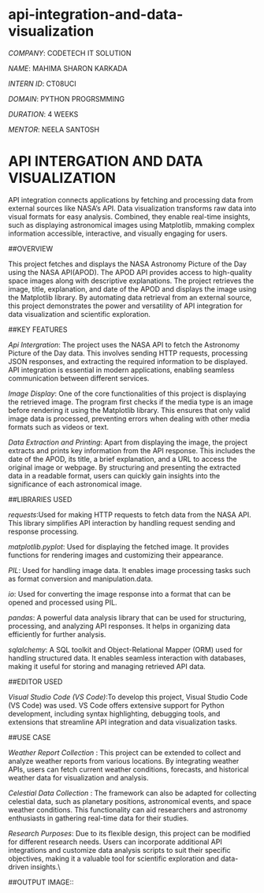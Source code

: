 # api-integration-and-data-visualization

*COMPANY*: CODETECH IT SOLUTION

*NAME*: MAHIMA SHARON KARKADA

*INTERN ID*: CT08UCI

*DOMAIN*: PYTHON PROGRSMMING

*DURATION*: 4 WEEKS

*MENTOR*: NEELA SANTOSH

#  API INTERGATION AND DATA VISUALIZATION
API integration connects applications by fetching and processing data from external sources like NASA’s API. Data visualization transforms raw data into visual formats for easy analysis. Combined, they enable real-time insights, such as displaying astronomical images using Matplotlib, mmaking complex information accessible, interactive, and visually engaging for users. 

##OVERVIEW

This project fetches and displays the NASA Astronomy Picture of the Day using the NASA API(APOD). The APOD API provides access to high-quality space images along with descriptive explanations. The project retrieves the image, title, explanation, and date of the APOD and displays the image using the Matplotlib library. By automating data retrieval from an external source, this project demonstrates the power and versatility of API integration for data visualization and scientific exploration.

##KEY FEATURES

*Api Intergration*: The project uses the NASA API to fetch the Astronomy Picture of the Day data. This involves sending HTTP requests, processing JSON responses, and extracting the required information to be displayed. API integration is essential in modern applications, enabling seamless communication between different services.


*Image Display*:  One of the core functionalities of this project is displaying the retrieved image. The program first checks if the media type is an image before rendering it using the Matplotlib library. This ensures that only valid image data is processed, preventing errors when dealing with other media formats such as videos or text.

*Data Extraction and Printing*: Apart from displaying the image, the project extracts and prints key information from the API response. This includes the date of the APOD, its title, a brief explanation, and a URL to access the original image or webpage. By structuring and presenting the extracted data in a readable format, users can quickly gain insights into the significance of each astronomical image.


##LIBRARIES USED

*requests*:Used for making HTTP requests to fetch data from the NASA API. This library simplifies API interaction by handling request sending and response processing.

*matplotlib.pyplot*: Used for displaying the fetched image. It provides functions for rendering images and customizing their appearance.

*PIL*:  Used for handling image data. It enables image processing tasks such as format conversion and manipulation.data.

*io*: Used for converting the image response into a format that can be opened and processed using PIL.

*pandas*: A powerful data analysis library that can be used for structuring, processing, and analyzing API responses. It helps in organizing data efficiently for further analysis.

*sqlalchemy*: A SQL toolkit and Object-Relational Mapper (ORM) used for handling structured data. It enables seamless interaction with databases, making it useful for storing and managing retrieved API data.

##EDITOR USED

*Visual Studio Code (VS Code)*:To develop this project, Visual Studio Code (VS Code) was used. VS Code offers extensive support for Python development, including syntax highlighting, debugging tools, and extensions that streamline API integration and data visualization tasks.

##USE CASE

*Weather Report Collection* : This project can be extended to collect and analyze weather reports from various locations. By integrating weather APIs, users can fetch current weather conditions, forecasts, and historical weather data for visualization and analysis.

*Celestial Data Collection* : The framework can also be adapted for collecting celestial data, such as planetary positions, astronomical events, and space weather conditions. This functionality can aid researchers and astronomy enthusiasts in gathering real-time data for their studies.

*Research Purposes*: Due to its flexible design, this project can be modified for different research needs. Users can incorporate additional API integrations and customize data analysis scripts to suit their specific objectives, making it a valuable tool for scientific exploration and data-driven insights.\

##OUTPUT IMAGE:: 





